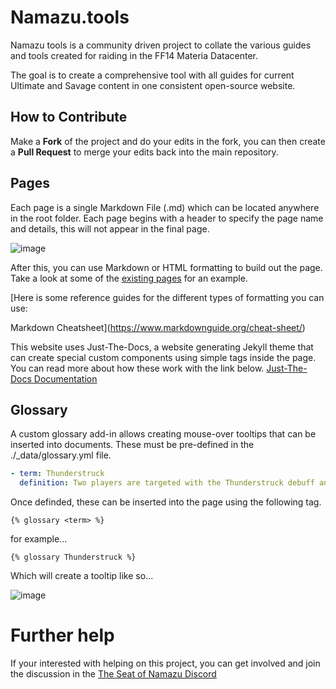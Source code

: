# Namazu.tools

Namazu tools is a community driven project to collate the various guides and tools created for raiding in the FF14 Materia Datacenter.

The goal is to create a comprehensive tool with all guides for current Ultimate and Savage content in one consistent open-source website.

## How to Contribute
Make a **Fork** of the project and do your edits in the fork, you can then create a **Pull Request** to merge your edits back into the main repository.

## Pages
Each page is a single Markdown File (.md) which can be located anywhere in the root folder. Each page begins with a header to specify the page name and details, this will not appear in the final page.

![image](https://github.com/The-Seat-of-Namazu/namazu.tools/assets/85346345/ea33a705-6501-4a46-a6c8-155dc35e201c)

After this, you can use Markdown or HTML formatting to build out the page. Take a look at some of the [existing pages](https://github.com/The-Seat-of-Namazu/namazu.tools/blob/main/top.md?plain=1) for an example. 

[Here is some reference guides for the different types of formatting you can use:

Markdown Cheatsheet](https://www.markdownguide.org/cheat-sheet/)

This website uses Just-The-Docs, a website generating Jekyll theme that can create special custom components using simple tags inside the page. You can read more about how these work with the link below.
[Just-The-Docs Documentation](https://just-the-docs.github.io/just-the-docs/docs/ui-components)

## Glossary
A custom glossary add-in allows creating mouse-over tooltips that can be inserted into documents. These must be pre-defined in the ./_data/glossary.yml file.

```yml
- term: Thunderstruck
  definition: Two players are targeted with the Thunderstruck debuff and need to stay away from the party to avoid killing party members or giving them paralysis.
```

Once definded, these can be inserted into the page using the following tag.

```
{% glossary <term> %}
```
for example...
```
{% glossary Thunderstruck %}
```

Which will create a tooltip like so...

![image](https://github.com/The-Seat-of-Namazu/namazu.tools/assets/85346345/e52506ec-e6b8-4a9a-8fd8-c15bebbef5cc)

# Further help
If your interested with helping on this project, you can get involved and join the discussion in the [The Seat of Namazu Discord](https://discord.gg/Cv5zgPRbby)
